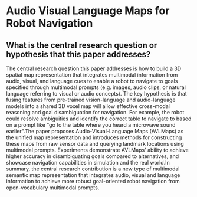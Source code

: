 # Audio Visual Language Maps for Robot Navigation

## What is the central research question or hypothesis that this paper addresses?

The central research question this paper addresses is how to build a 3D spatial map representation that integrates multimodal information from audio, visual, and language cues to enable a robot to navigate to goals specified through multimodal prompts (e.g. images, audio clips, or natural language referring to visual or audio concepts). The key hypothesis is that fusing features from pre-trained vision-language and audio-language models into a shared 3D voxel map will allow effective cross-modal reasoning and goal disambiguation for navigation. For example, the robot could resolve ambiguities and identify the correct table to navigate to based on a prompt like "go to the table where you heard a microwave sound earlier".The paper proposes Audio-Visual-Language Maps (AVLMaps) as the unified map representation and introduces methods for constructing these maps from raw sensor data and querying landmark locations using multimodal prompts. Experiments demonstrate AVLMaps' ability to achieve higher accuracy in disambiguating goals compared to alternatives, and showcase navigation capabilities in simulation and the real world.In summary, the central research contribution is a new type of multimodal semantic map representation that integrates audio, visual and language information to achieve more robust goal-oriented robot navigation from open-vocabulary multimodal prompts.
